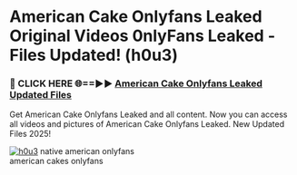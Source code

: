 # American Cake Onlyfans Leaked Original Videos 0nlyFans Leaked - Files Updated! (h0u3)

<h3>🔴 CLICK HERE 🌐==►► <a href="https://tinyurl.com/x26r9saj" rel="nofollow">American Cake Onlyfans Leaked Updated Files</a></h3>

Get American Cake Onlyfans Leaked and all content. Now you can access all videos and pictures of American Cake Onlyfans Leaked. New Updated Files 2025!

[![h0u3](https://i.imgur.com/LkgZPqh.gif)](https://tinyurl.com/x26r9saj)
native american onlyfans<br>
american cakes onlyfans